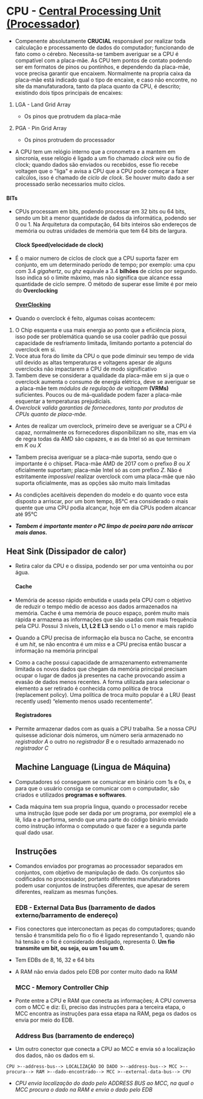# CPU - [Central Processing Unit (Processador)](https://en.wikipedia.org/wiki/Central_processing_unit)    

- Compenente absolutamente **CRUCIAL** responsável por realizar toda calculação e processamento de dados do computador; funcionando de fato como o cérebro. Necessita-se tambem averiguar se a CPU é compatível com a placa-mãe. As CPU tem pontos de contato podendo ser em formatos de pinos ou pontinhos, e dependendo da placa-mãe, voce precisa garantir que encaixem. Normalmente na propria caixa da placa-mãe está indicado qual o tipo de encaixe, e caso não encontre, no site da manufaturadora, tanto da placa quanto da CPU, é descrito; existindo dois tipos principais de encaixes:    

1. LGA - Land Grid Array
    - Os pinos que protrudem da placa-mãe

2. PGA - Pin Grid Array
    - Os pinos protrudem do processador     

- A CPU tem um relógio interno que a cronometra e a mantem em sincronia, esse relógio é ligado a um fio chamado *clock wire* ou fio de clock; quando dados são enviados ou recebidos, esse fio recebe voltagen que o "liga" e avisa a CPU que a CPU pode começar a fazer calcúlos, isso é chamado de *ciclo de clock*. Se houver muito dado a ser processado serão necessarios muito ciclos.     

#### BITs     

- CPUs processam em bits, podendo processar em 32 bits ou 64 bits, sendo um bit a menor quantidade de dados da informática, podendo ser 0 ou 1. Na Arquitetura da computação, 64 bits inteiros são endereços de memória ou outras unidades de memória que tem 64 bits de largura.

    #### Clock Speed(velocidade de clock)    

- É o maior numero de ciclos de clock que a CPU suporta fazer em conjunto, em um determinado período de tempo; por exemplo: uma cpu com 3.4 *gigahertz*, ou *ghz* equivale a 3.4 **bilhões** de ciclos por segundo. Isso indica só o limite máximo, mas não significa que alcance essa quantidade de ciclo sempre. O método de superar esse limite é por meio do **Overclocking**   

    #### [OverClocking](https://www.digitaltrends.com/computing/how-to-overclock-your-cpu/)   

- Quando o overclock é feito, algumas coisas acontecem:    

1. O Chip esquenta e usa mais energia ao ponto que a eficiência piora, isso pode ser problemática quando se usa cooler padrão que possui capacidade de resfriamento limitada, limitando portanto a potencial do overclock em si.
2. Voce atua fora do limite da CPU o que pode diminuir seu tempo de vida util devido as altas temperaturas e voltagens apesar de alguns overclocks não impactarem a CPU de modo significativo
3. Tambem deve se considerar a qualidade da placa-mãe em si ja que o overclock aumenta o consumo de energia elétrica, deve se averiguar se a placa-mãe tem *módulos de regulação de voltagem* **(VRMs)** suficientes. Poucos ou de má-qualidade podem fazer a placa-mãe esquentar a temperaturas prejudiciais.
4. *Overclock valida garantias de fornecedores, tanto por produtos de CPUs quanto de placa-mãe.*    

- Antes de realizar um overclock, primeiro deve se averiguar se a CPU é capaz, normalmente os fornecedores disponibilizam no site, mas em via de regra todas da AMD são capazes, e as da Intel só as que terminam em *K* ou *X*    

- Tambem precisa averiguar se a placa-mãe suporta, sendo que o importante é o chipset. Placa-mãe AMD de 2017 com o prefixo *B* ou *X* oficialmente suportam; placa-mãe Intel só as com prefixo *Z*. Não é estritamente *impossível* realizar overclock com uma placa-mãe que não suporta oficialmente, mas as opções são muito mais limitadas    

- As condições aceitáveis dependen do modelo e do quanto voce esta disposto a arriscar, por um bom tempo, 85°C era considerado o mais quente que uma CPU podia alcançar, hoje em dia CPUs podem alcancar até 95°C    

- ***Tambem é importante manter o PC limpo de poeira para não arriscar mais danos.***    

## Heat Sink (Dissipador de calor)   

- Retira calor da CPU e o dissipa, podendo ser por uma ventoinha ou por água.

    #### Cache 

- Memória de acesso rápido embutida e usada pela CPU com o objetivo de reduzir o tempo médio de acesso aos dados armazenados na memória. Cache é uma memória de pouco espaço, porém muito mais rápida e armazena as informações que são usadas com mais frequência pela CPU. Possui 3 níveis, **L1, L2 E L3** sendo o L1 o menor e mais rapido   

- Quando a CPU precisa de informação ela busca no Cache, se encontra é um *hit*, se não encontra é um *miss* e a CPU precisa então buscar a informação na memória principal   

- Como a cache possui capacidade de armazenamento extremamente limitada os novos dados que chegam da memória principal precisam ocupar o lugar de dados já presentes na cache provocando assim a evasão de dados menos recentes. A forma utilizada para selecionar o elemento a ser retirado é conhecida como política de troca (replacement policy). Uma política de troca muito popular é a LRU (least recently used) “elemento menos usado recentemente”.
 
    #### Registradores   

- Permite armazenar dados com as quais a CPU trabalha. Se a nossa CPU quisesse adicionar dois números, um número seria armazenado no *registrador A* o outro no *registrador B* e o resultado armazenado no *registrador C*     

    ## Machine Language (Lingua de Máquina)    

- Computadores só conseguem se comunicar em binário com 1s e 0s, e para que o usuário consiga se comunicar com o computador, são criados e utilizados **programas e softwares**.       
- Cada máquina tem sua propria lingua, quando o processador recebe uma instrução (que pode ser dada por um programa, por exemplo) ele a lê, lida e a performa, sendo que uma parte do código binário enviado como instrução informa o computado o que fazer e a segunda parte qual dado usar.     

    ## Instruções    

- Comandos enviados por programas ao processador separados em conjuntos, com objetivo de manipulação de dado. Os conjuntos são codificados no processador, portanto diferentes manufaturadores podem usar conjuntos de instruções diferentes, que apesar de serem diferentes, realizam as mesmas funções.
     
    ### EDB - External Data Bus (barramento de dados externo/barramento de endereço)   

- Fios conectores que interconectam as peças do computadores; quando tensão é transmitida pelo fio o fio é ligado representando 1, quando não há tensão e o fio é considerado desligado, representa 0. **Um fio transmite um bit, ou seja, ou um 1 ou um 0.**   

- Tem EDBs de 8, 16, 32 e 64 bits   

- A RAM não envia dados pelo EDB por conter muito dado na RAM    

    ### MCC - Memory Controller Chip   

- Ponte entre a CPU e RAM que conecta as informações; A CPU conversa com o MCC e diz: Ei, preciso das instruções para a terceira etapa, o MCC encontra as instruções para essa etapa na RAM, pega os dados os envia por meio do EDB.   

    ### Address Bus (barramento de endereço)   

- Um outro conector que conecta a CPU ao MCC e envia só a localização dos dados, não os dados em si.    

```
CPU >--address-bus--> LOCALIZAÇÃO DO DADO >--address-bus--> MCC >--procura--> RAM >--dado-encontrado--> MCC >--external-data-bus--> CPU
```   

- *CPU envia localização do dado pelo ADDRESS BUS ao MCC, na qual o MCC procura o dado na RAM e envia o dado pelo EDB*